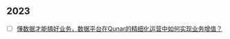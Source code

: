 ## 2023

- [ ] [懂数据才能搞好业务，数据平台在Qunar的精细化运营中如何实现业务增值？](https://mp.weixin.qq.com/s/qN38l97ocPf2LRE-35gfAg)
